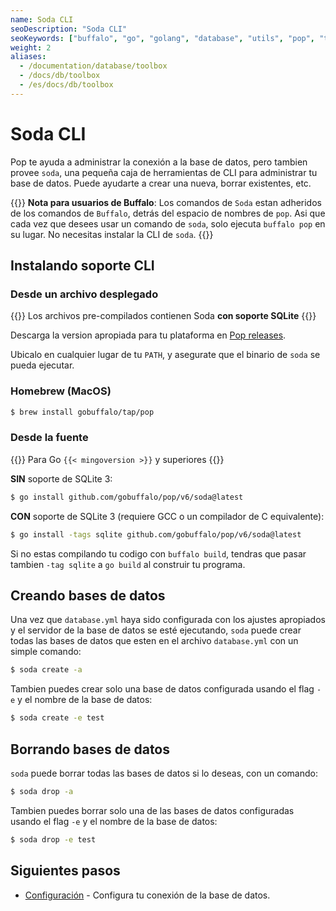 ```yaml
---
name: Soda CLI
seoDescription: "Soda CLI"
seoKeywords: ["buffalo", "go", "golang", "database", "utils", "pop", "toolbox", "CLI", "soda"]
weight: 2
aliases:
  - /documentation/database/toolbox
  - /docs/db/toolbox
  - /es/docs/db/toolbox
---
```


# Soda CLI

Pop te ayuda a administrar la conexión a la base de datos, pero tambien provee `soda`, una pequeña caja de herramientas de CLI para administrar tu base de datos. Puede ayudarte a crear una nueva, borrar existentes, etc.

{{<note>}}
**Nota para usuarios de Buffalo**: Los comandos de `Soda` estan adheridos de los comandos de `Buffalo`, detrás del espacio de nombres de `pop`. Asi que cada vez que desees usar un comando de `soda`, solo ejecuta `buffalo pop` en su lugar. No necesitas instalar la CLI de `soda`.
{{</note>}}

## Instalando soporte CLI

### Desde un archivo desplegado

{{<note>}}
Los archivos pre-compilados contienen Soda **con soporte SQLite**
{{</note>}}

Descarga la version apropiada para tu plataforma en [Pop releases](https://github.com/gobuffalo/pop/releases).

Ubicalo en cualquier lugar de tu `PATH`, y asegurate que el binario de `soda` se pueda ejecutar.

### Homebrew (MacOS)

```bash
$ brew install gobuffalo/tap/pop
```

### Desde la fuente

{{<note>}}
Para Go `{{< mingoversion >}}` y superiores
{{</note>}}

**SIN** soporte de SQLite 3:

```bash
$ go install github.com/gobuffalo/pop/v6/soda@latest
```

**CON** soporte de SQLite 3 (requiere GCC o un compilador de C equivalente):

```bash
$ go install -tags sqlite github.com/gobuffalo/pop/v6/soda@latest
```
Si no estas compilando tu codigo con `buffalo build`, tendras que pasar tambien `-tag sqlite` a `go build` al construir tu programa.

## Creando bases de datos

Una vez que `database.yml` haya sido configurada con los ajustes apropiados y el servidor de la base de datos se esté ejecutando, `soda` puede crear todas las bases de datos que esten en el archivo `database.yml` con un simple comando:

```bash
$ soda create -a
```

Tambien puedes crear solo una base de datos configurada usando el flag `-e` y el nombre de la base de datos:

```bash
$ soda create -e test
```

## Borrando bases de datos

`soda` puede borrar todas las bases de datos si lo deseas, con un comando:

```bash
$ soda drop -a
```

Tambien puedes borrar solo una de las bases de datos configuradas usando el flag `-e` y el nombre de la base de datos:

```bash
$ soda drop -e test
```

## Siguientes pasos

* [Configuración](/es/documentation/database/configuration) - Configura tu conexión de la base de datos.
